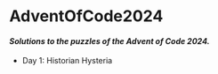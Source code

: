 # AdventOfCode2024
#### *Solutions to the puzzles of the Advent of Code 2024.*

- Day 1: Historian Hysteria